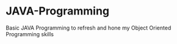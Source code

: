 # JAVA-Programming
Basic JAVA Programming to refresh and hone my Object Oriented Programming skills
